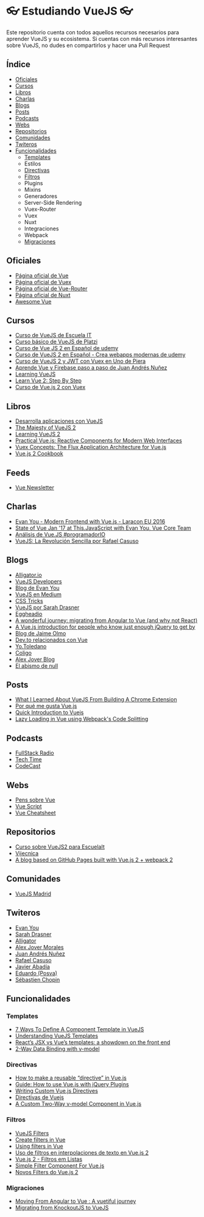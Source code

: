 # :eyeglasses: Estudiando VueJS :eyeglasses:
Este repositorio cuenta con todos aquellos recursos necesarios para aprender VueJS y su ecosistema. Si cuentas con más recursos interesantes sobre VueJS, no dudes en compartirlos y hacer una Pull Request 

## Índice

* [Oficiales](#oficiales)
* [Cursos](#cursos)
* [Libros](#libros)
* [Charlas](#charlas)
* [Blogs](#blogs)
* [Posts](#posts)
* [Podcasts](#podcasts)
* [Webs](#webs)
* [Repositorios](#repositorios)
* [Comunidades](#comunidades)
* [Twiteros](#twiteros)
* [Funcionalidades](#funcionalidades)
  * [Templates](#templates)
  * Estilos
  * [Directivas](#directivas)
  * [Filtros](#filtros)
  * Plugins
  * Mixins
  * Generadores
  * Server-Side Rendering
  * Vuex-Router
  * Vuex
  * Nuxt
  * Integraciones
  * Webpack
  * [Migraciones](#migraciones)


## Oficiales

* [Página oficial de Vue](https://vuejs.org/v2/guide/)
* [Página oficial de Vuex](https://vuex.vuejs.org/en/)
* [Página oficial de Vue-Router](https://router.vuejs.org/en/)
* [Página oficial de Nuxt](https://nuxtjs.org/guide)
* [Awesome Vue](https://github.com/vuejs/awesome-vue)

## Cursos

* [Curso de VueJS de Escuela IT](https://escuela.it/cursos/curso-desarrollo-profesional-vuejs)
* [Curso básico de VueJS de Platzi](https://platzi.com/cursos/vuejs/)
* [Curso de Vue JS 2 en Español de udemy](https://www.udemy.com/curso-de-vuejs-2-en-espanol/)
* [Curso de VueJS 2 en Español - Crea webapps modernas de udemy](https://www.udemy.com/curso-de-vuejs-2-en-espanol-crea-webapps-modernas/)
* [Curso de VueJS 2 y JWT con Vuex en Uno de Piera](https://www.uno-de-piera.com/curso-de-vuejs-2/)
* [Aprende Vue y Firebase paso a paso de Juan Andrés Nuñez](http://vue.wmedia.es/)
* [Learning VueJS](https://www.youtube.com/watch?v=1CrZX259CXk&list=PLkZU2rKh1mT-FVgtePvwmApoX-bWhwhau)
* [Learn Vue 2: Step By Step](https://laracasts.com/series/learn-vue-2-step-by-step)
* [Curso de Vue.js 2 con Vuex](https://www.cursosdesarrolloweb.es/course/curso-de-vue-js-2-con-vuex/curriculum/)

## Libros

* [Desarrolla aplicaciones con VueJS](https://www.gitbook.com/book/jdonsan/desarrolla-aplicaciones-con-vuejs/details)
* [The Majesty of VueJS 2](https://leanpub.com/vuejs2)
* [Learning VueJS 2](https://www.amazon.es/dp/1786469944?tag=pymlk3g3kr-20)
* [Practical Vue.js: Reactive Components for Modern Web Interfaces](https://www.amazon.es/dp/B01I61WMOQ?tag=pymlk3g3kr-20)
* [Vuex Concepts: The Flux Application Architecture for Vue.js](https://www.amazon.es/dp/B01I62LCBO?tag=pymlk3g3kr-20)
* [Vue.js 2 Cookbook](https://www.amazon.es/dp/B01N6VAO4P?tag=pymlk3g3kr-20)

## Feeds

* [Vue Newsletter](https://www.getrevue.co/profile/vuenewsletter)

## Charlas

* [Evan You - Modern Frontend with Vue.js - Laracon EU 2016](https://www.youtube.com/watch?v=D_z-RAweP1k&list=PLQO-BHKSAJUJh0B-QpQrBH5AAdZ1RozkI&index=4)
* [State of Vue Jan '17 at This.JavaScript with Evan You, Vue Core Team](https://www.youtube.com/watch?v=E84m5KrzOZk&list=PLQO-BHKSAJUJh0B-QpQrBH5AAdZ1RozkI&index=17)
* [Análisis de Vue.JS #programadorIO](https://www.youtube.com/watch?v=gbnqzguSjRQ)
* [VueJS: La Revolución Sencilla por Rafael Casuso](https://www.todojs.com/directo-vuejs-la-revolucion-sencilla-rafael-casuso/)

## Blogs

* [Alligator.io](https://alligator.io/vuejs/)
* [VueJS Developers](http://vuejsdevelopers.com/)
* [Blog de Evan You](http://blog.evanyou.me/)
* [VueJS en Medium](https://medium.com/tag/vuejs)
* [CSS Tricks](https://css-tricks.com/search-results/?q=vuejs)
* [VueJS por Sarah Drasner](https://css-tricks.com/author/sdrasner/)
* [Eggheadio](https://egghead.io/search?q=vuejs)
* [A wonderful journey: migrating from Angular to Vue (and why not React)](http://tech.glovoapp.com/a-wonderful-journey-migrating-from-angular-to-vue-js/)
* [A Vue.js introduction for people who know just enough jQuery to get by](https://medium.freecodecamp.com/vue-js-introduction-for-people-who-know-just-enough-jquery-to-get-by-eab5aa193d77)
* [Blog de Jaime Olmo](http://www.jaimeolmo.com/tag/vuejs/)
* [Dev.to relacionados con Vue](https://dev.to/t/vuejs)
* [Yo.Toledano](https://yo.toledano.org/tag/vuejs.html)
* [Coligo](https://coligo.io/tag/vue)
* [Alex Jover Blog](https://alexjoverm.github.io/tags/VueJS/)
* [El abismo de null](https://elabismodenull.wordpress.com/tag/vuejs/)

## Posts

* [What I Learned About VueJS From Building A Chrome Extension](http://vuejsdevelopers.com/2017/05/08/vue-js-chrome-extension/)
* [Por qué me gusta Vue.js](http://mailchi.mp/92fe8a3fc007/por-que-me-gusta-vuejs)
* [Quick Introduction to Vuejs](http://www.jomendez.com/2017/03/14/quick-introduction-vuejs/)
* [Lazy Loading in Vue using Webpack's Code Splitting](https://alexjoverm.github.io/2017/07/16/Lazy-load-in-Vue-using-Webpack-s-code-splitting/)

## Podcasts

* [FullStack Radio](http://www.fullstackradio.com/30)
* [Tech Time](https://soundcloud.com/techtime/vue-js)
* [CodeCast](https://soundcloud.com/codecasts/2-falando-sobre-vuejs-e-web-components)

## Webs 

* [Pens sobre Vue](https://codepen.io/tag/vuejs/)
* [Vue Script](http://www.vuescript.com/)
* [Vue Cheatsheet](https://vuejs-tips.github.io/cheatsheet/)

## Repositorios

* [Curso sobre VueJS2 para EscuelaIt](https://github.com/EscuelaIt/curso-vue-2017)
* [Vijecnica](https://github.com/libre-forge/vijecnica)
* [A blog based on GitHub Pages built with Vue.js 2 + webpack 2](https://github.com/viko16/vue-ghpages-blog)

## Comunidades

* [VueJS Madrid](https://www.meetup.com/es-ES/VueJS-Madrid/)

## Twiteros

* [Evan You](https://twitter.com/youyuxi)
* [Sarah Drasner](https://twitter.com/sarah_edo)
* [Alligator](https://twitter.com/alligatorio)
* [Alex Jover Morales](https://twitter.com/alexjoverm)
* [Juan Andrés Nuñez](https://twitter.com/juanwmedia)
* [Rafael Casuso](https://twitter.com/Rafael_Casuso)
* [Javier Abadía](https://twitter.com/javierabadia)
* [Eduardo (Posva)](https://twitter.com/posva)
* [Sébastien Chopin](https://twitter.com/Atinux)


## Funcionalidades

### Templates

* [7 Ways To Define A Component Template in VueJS](https://medium.com/js-dojo/7-ways-to-define-a-component-template-in-vuejs-c04e0c72900d)
* [Understanding VueJS Templates](https://www.youtube.com/watch?v=wvcA2gvOYP4)
* [React’s JSX vs Vue’s templates: a showdown on the front end](https://medium.freecodecamp.com/reacts-jsx-vs-vue-s-templates-a-showdown-on-the-front-end-b00a70470409)
* [2-Way Data Binding with v-model](https://albraga.gitbooks.io/learning-vuejs/content/2-way-data-binding-with-v-model.html)

### Directivas 

* [How to make a reusable “directive” in Vue.js](https://medium.com/@heatherbooker/how-to-make-a-reusable-directive-in-vue-js-b28e1dfd76a3)
* [Guide: How to use Vue.js with jQuery Plugins](https://gambardella.info/2016/09/05/guide-how-to-use-vue-js-with-jquery-plugins/)
* [Writing Custom Vue.js Directives](https://alligator.io/vuejs/custom-directives/)
* [Directivas de Vuejs](http://danywalls.com/2017/02/21/directivas-de-vuejs/)
* [A Custom Two-Way v-model Component in Vue.js](https://elithrar.github.io/article/two-way-component-json/)

### Filtros 

* [VueJS Filters](https://coligo.io/vuejs-filters/)
* [Create filters in Vue](https://egghead.io/lessons/vue-create-filters-in-vue-js)
* [Using filters in Vue](https://css-tricks.com/using-filters-vue-js/)
* [Uso de filtros en interpolaciones de texto en Vue.js 2](https://styde.net/uso-de-filtros-en-interpolaciones-de-texto-en-vue-js-2/)
* [Vue.js 2 - Filtros em Listas](http://www.vuejs-brasil.com.br/vue-js-2-filtros-em-listas/)
* [Simple Filter Component For Vue.js](http://www.vuescript.com/simple-filter-component-vue-js/)
* [Novos Filters do Vue.js 2](http://andreybleme.com/2016-11-19/filters-vuejs-20/)

### Migraciones

* [Moving From Angular to Vue : A vuetiful journey](https://dev.to/hemantisme/moving-from-angular-to-vue--a-vuetiful-journey)
* [Migrating from KnockoutJS to VueJS](https://jes.al/2017/05/migrating-from-knockoutjs-to-vuejs/)
